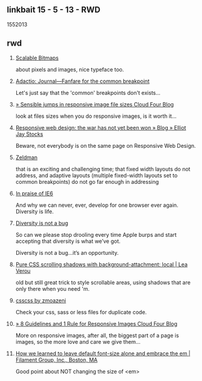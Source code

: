 <article><h2>linkbait 15 - 5 - 13 - RWD </h2><time><span class="day">15</span><span class="month">5</span><span class="year">2013</span></time><h2>rwd</h2><ol class="linkbait">	<li><a href="http://ericportis.com/posts/2013/scalables/">Scalable Bitmaps</a>	<p>about pixels and images, nice typeface too.</p></li>	<li><a href="http://adactio.com/journal/5425/">Adactio: Journal&mdash;Fanfare for the common breakpoint</a><p>Let's just say that the 'common' breakpoints don't exists...</p></li>	<li><a href="http://blog.cloudfour.com/sensible-jumps-in-responsive-image-file-sizes/">&raquo; Sensible jumps in responsive image file sizes Cloud Four Blog</a><p>look at files sizes when you do responsive images, is it worth it...</p></li>	<li><a href="http://elliotjaystocks.com/blog/responsive-web-design-the-war-has-not-yet-been-won/">Responsive web design: the war has not yet been won &raquo; Blog &raquo; Elliot Jay Stocks</a><p>Beware, not everybody is on the same page on Responsive Web Design.</p></li>	<li><a href="http://www.zeldman.com/2011/12/29/state-of-the-web-of-apps-devices-and-breakpoints/">Zeldman</a><p>that is an exciting and challenging time; that fixed width layouts do not address, and adaptive layouts (multiple fixed-width layouts set to common breakpoints) do not go far enough in addressing</p></li>	<li><a href="http://www.brucelawson.co.uk/2010/in-praise-of-ie6/">In praise of IE6</a><p>And why we can never, ever, develop for one browser ever again. Diversity is life.</p></li>	<li><a href="http://stephanierieger.com/diversity-is-not-a-bug/">Diversity is not a bug</a><p>So can we please stop drooling every time Apple burps and start accepting that diversity is what we’ve got.</p><p>Diversity is not a bug…it’s an opportunity.</p></li>	<li><a href="http://lea.verou.me/2012/04/background-attachment-local/">Pure CSS scrolling shadows with background-attachment: local | Lea Verou</a><p>old but still great trick to style scrollable areas, using shadows that are only there when you need 'm.</p></li>	<li><a href="http://zmoazeni.github.io/csscss/">csscss by zmoazeni</a><p>Check your css, sass or less files for duplicate code.</p></li>	<li><a href="http://blog.cloudfour.com/8-guidelines-and-1-rule-for-responsive-images/">&raquo; 8 Guidelines and 1 Rule for Responsive Images Cloud Four Blog</a><p>More on responsive images, after all, the biggest part of a page is images, so the more love and care we give them...</p></li>	<li><a href="http://filamentgroup.com/lab/how_we_learned_to_leave_body_font_size_alone/">How we learned to leave default font-size alone and embrace the em | Filament Group, Inc., Boston, MA</a><p>Good point about NOT changing the size of &#60;em&#62;</p></li></ol></article>